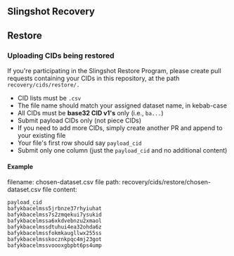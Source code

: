 ## Slingshot Recovery

## Restore

### Uploading CIDs being restored

If you're participating in the Slingshot Restore Program, please create pull requests containing your CIDs in this repository, at the path `recovery/cids/restore/.` 

- CID lists must be `.csv`
- The file name should match your assigned dataset name, in kebab-case
- All CIDs must be **base32 CID v1's** only (i.e., `ba...`)
- Submit payload CIDs only (not piece CIDs)
- If you need to add more CIDs, simply create another PR and append to your existing file
- Your file's first row should say `payload_cid`
- Submit only one column (just the `payload_cid` and no additional content)

#### Example

filename: chosen-dataset.csv
file path: recovery/cids/restore/chosen-dataset.csv
file content: 

```
payload_cid
bafykbacelmss5jrbnze37rhyiuhat
bafykbacelmss7s2zmqekui7ysukid
bafykbacelmssa6xkdvebnzu2xmaol
bafykbacelmssdtuhui4ea32ohda6z
bafykbacelmssfokmkaugllwx255ss
bafykbacelmsskocznkpqc4mj23got
bafykbacelmssvoooxgbpbt6ps4ump
```
